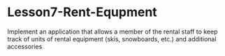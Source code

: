 # Lesson7-Rent-Equpment
Implement an application that allows a member of the rental staff to keep track of units of rental equipment (skis, snowboards, etc.) and additional accessories
